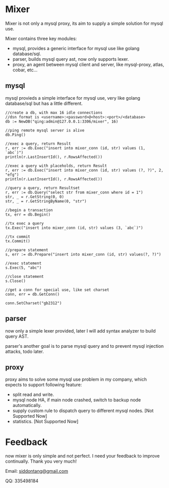 # Mixer

Mixer is not only a mysql proxy, its aim to supply a simple solution for mysql use.

Mixer contains three key modules:

- mysql, provides a generic interface for mysql use like golang database/sql.
- parser, builds mysql query ast, now only supports lexer.
- proxy, an agent between mysql client and server, like mysql-proxy, atlas, cobar, etc...

## mysql

mysql provieds a simple interface for mysql use, very like golang database/sql but has a little different.

    //create a db, with max 16 idle connections
    //dsn format is <username>:<password>@<host>:<port>/<database>
    db := NewDB("qing:admin@127.0.0.1:3306/mixer", 16)

    //ping remote mysql server is alive
    db.Ping()

    //exec a query, return Result
    r, err := db.Exec("insert into mixer_conn (id, str) values (1, `abc`)")
    println(r.LastInsertId(), r.RowsAffected())

    //exec a query with placeholds, return Result
    r, err := db.Exec("insert into mixer_conn (id, str) values (?, ?)", 2, "efg")
    println(r.LastInsertId(), r.RowsAffected())

    //query a query, return Resultset
    r, err := db.Query("select str from mixer_conn where id = 1")
    str, _ = r.GetString(0, 0)
    str, _ = r.GetStringByName(0, "str")

    //begin a transaction
    tx, err = db.Begin()

    //tx exec a query
    tx.Exec("insert into mixer_conn (id, str) values (3, `abc`)")

    //tx commit
    tx.Commit()

    //prepare statement
    s, err := db.Prepare("insert into mixer_conn (id, str) values(?, ?)")
    
    //exec statement
    s.Exec(5, "abc")
    
    //close statement
    s.Close()

    //get a conn for special use, like set charset
    conn, err = db.GetConn()

    conn.SetCharset("gb2312")

## parser

now only a simple lexer provided, later I will add syntax analyzer to build query AST.

parser's another goal is to parse mysql query and to prevent mysql injection attacks, todo later.

## proxy

proxy aims to solve some mysql use problem in my company, which expects to support following feature:

- split read and write.
- mysql node HA, if main node crashed, switch to backup node automatically.
- supply custom rule to dispatch query to different mysql nodes. [Not Supported Now]
- statistics. [Not Supported Now]

# Feedback

now mixer is only simple and not perfect. I need your feedback to improve continually. Thank you very much!

Email: siddontang@gmail.com

QQ: 335498184

